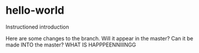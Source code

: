 # hello-world
Instructioned introduction

Here are some changes to the branch. Will it appear in the master? Can it be made INTO the master? 
WHAT IS HAPPPEENNIIINGG
